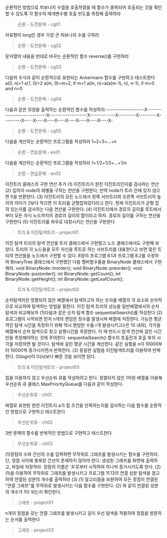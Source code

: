 순환적인 방법으로 피보나치 수열을 호출하였을 때 함수가 중복되어 호출되는 것을
확인할 수 있도록 각 함수의 매개변수별 호출 빈도를 측정해 출력하라
> 순환 - 도전문제 - cg01

자료형이 long인 경우 가장 큰 피보나치 수를 구하라
> 순환 - 도전문제 - cg02

문자열의 내용을 반대로 바꾸는 순환적인 함수 reverse()를 구현하라
> 순환 - 도전문제 - cg03

다음의 수식과 같이 순환적으로 표현되는 Ackermann 함수를 구현하고 테스트한다
a(0, n)=1
a(1, 0)=2
a(m, 0)=m+2, if m>1
a(m, n)=a(a(m-1), n), n-1), if m>0 and n>0
> 순환 - 도전문제 - cg04

다음과 같은 모양을 출력하는 순환적인 함수를 작성하라
-------------------X------------------
---------X-------------------X--------
----X---------X---------X---------X---
-X----X----X----X----X----X----X----X-
> 순환 - 도전문제 - cg05

다음을 계산하는 순환적인 프로그램을 작성하라
1+2+3+...+n
> 순환 - 연습문제 - ex01

다음을 계산하는 순환적인 프로그램을 작성하라
1+1/2+1/3+...+1/n
> 순환 - 연습문제 - ex02

이진트리 클래스의 구현
연산 추가
(1) 이진트리가 완전 이진트리인지를 검사하는 연산
(2) 임의의 node의 레벨을 구하는 연산을 구현한다, 만약 node가 트리 안에 있지 않으면 0을 반환한다.
(3) 이진트리의 모든 노드에서 왼쪽 서브트리와 오른쪽 서브트리의 높이의 차이가 2보다 작으면 이 트리를 균형잡혀있다라고 한다.
    현재 이진트리가 균형 잡혀 있는지를 검사하는 다음 연산을 구현한다.
(4) 이진트리에서 경로의 길이를 루트에서부터 모든 자식 노드까지의 경로의 길이의 합이라고 하자. 경로의 길이를 구하는 연산을 구현한다
(5) 이진트리를 좌우로 대칭시키는 연산을 구현한다
> 트리 & 이진탐색트리 - project01

이진 탐색 트리의 탐색 연산을 트리 클래스에서 구현했고 노드 클래스에서도 구현해 보았다.
트리의 각 노드들을 모두 자신을 루트로 하는 서브트리를 대표한다고 보면 많은 트리의 연산들을 노드에서 구현할 수 있다.
8장의 프로그램 8.1과 프로그램 8.2를 수정하여 BinaryTree 클래스에서 구현했던 다음 멤버함수들을 BinaryNode 클래스에서 구현해라.
void BinaryNode::inorder();
void BinaryNode::preorder();
void BinaryNode::postorder();
int BinaryNode::getCount();
int BinaryNode::getHeight();
int BinaryNode::getLeafCount();
> 트리 & 이진탐색트리 - project02

순차탐색이란 정렬되지 않은 배열에서 탐색하고자 하는 숫자를 배열의 각 요소와
순차적으로 비교하여 탐색하는 방법을 말한다. 이진 탐색 트리의 성능을
일반배열에서의 순차 탐색과 비교해보자
(1)다음과 같은 순차 탐색 함수 sequentialSearch()를 작성한다
(2)프로그램이 시작되면 먼저 n개의 랜덤한 정수를 발생시켜 배열에 저장한다.
   가능한 평균적인 탐색 시간을 측정하기 위해 역시 랜덤한 수를 r개 발생시키고(r은 10 내외),
   각각을 배열에서 순차 탐색으로 찾고 실행시간을 측정한다. 이 때 반드시 탐색 연산에
   걸린 시간만을 측정해야하는 것에 주의한다. sequentialSearch() 함수의 호출전과 호출 후의 시각을
   저장하면 될 것이다. 탐색에 걸린 평균 시간을 계산한다. 같은 실험을 n이 10000부터 10000씩 증가시키면서
   반복한다.
(3) 동일한 실험을 이진탐색트리를 이용하여 반복한다. O(logn)이 O(n)보다 빠른 것을 보이면 된다.
> 트리 & 이진탐색트리 - project03

힙을 이용하지 않고 우선순위 큐를 작성하려고 한다.
정렬되지 않은 1차원 배열을 이용해 우선순위 큐 클래스
MaxPriorityQueue를 다음과 같이 작성한다.
> 우선순위큐 - ch01

배열로 표현된 완전 이진트리 a가 힙 조건을 만족하는지를 검사하는
다음 함수를 순환적인 방법으로 구현하고 테스트한다
> 우선순위큐 - ch02

3번 문제의 함수를 반복적인 방법으로 구현하고 테스트한다
> 우선순위큐 - ch03

(1)정점의 수와 간선의 수를 입력하면 무작위로 그래프를 발생시키는 함수를 구현하라.
단, 정점 사이에 중복된 간선이 존재하지 않아야 한다. 생성된 그래프를 화면에 출력하고, 파일에 저장하라.
정점의 이름은 'A'로부터 시작하여 하나씩 증가시키도록 한다.
(2) (1)을 이용하여 무작위로 그래프를 발생시키고 프로그램 11.13의 연결 성분 탐색을 참고하여 연결된 성분의 개수를 출력하라
(3) (1) 알고리즘을 보완하여 모든 정점이 연결된 "연결 그래프"를 무작위로 발생시키는 다음 함수를 구현한다.
    (2) 와 같이 연결된 성분의 개수가 1이 되는지 확인한다.
> 그래프 - project01

n개의 정점을 갖는 연결 그래프를 발생시키고 깊이 우선 탐색을 적용하여 정점을 방문하는 순서를 출력한다
> 그래프 - project02